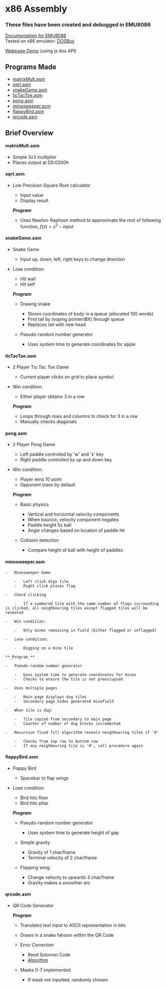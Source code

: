 # x86 Assembly

### These files have been created and debugged in EMU8086

[Documentation for EMU8086](https://yassinebridi.github.io/asm-docs/) \
Tested on x86 emulator: [DOSBox](https://www.dosbox.com/)

[Webpage Demo](https://dion-choy.github.io/x86-assembly/) (using js dos API)
&nbsp;

## Programs Made

-   [matrixMult.asm](#matrixmultasm)
-   [sqrt.asm](#sqrtasm)
-   [snakeGame.asm](#snakegameasm)
-   [ticTacToe.asm](#tictactoeasm)
-   [pong.asm](#pongasm)
-   [minesweeper.asm](#minesweeperasm)
-   [flappyBird.asm](#flappybirdasm)
-   [qrcode.asm](#qrcodeasm)

## Brief Overview

#### matrixMult.asm

-   Simple 3x3 multiplier
-   Places output at DS:0200h

#### sqrt.asm

-   Low Precision Square Root calculator

    -   Input value
    -   Display result

    **_Program_**

    -   Uses Newton-Raphson method to approximate the root of following function, $f(x)=  x^2 - input$

#### snakeGame.asm

-   Snake Game

    -   Input up, down, left, right keys to change direction

-   Lose condition:

    -   Hit wall
    -   Hit self

    **_Program_**

    -   Drawng snake

        -   Stores coordinates of body in a queue (allocated 100 words)
        -   Find tail by looping pointer(BX) through queue
        -   Replaces tail with new head

    -   Pseudo-random number generator

        -   Uses system time to generate coordinates for apple

#### ticTacToe.asm

-   2 Player Tic Tac Toe Game

    -   Current player clicks on grid to place symbol

-   Win condition:

    -   Either player obtains 3 in a row

    **_Program_**

    -   Loops through rows and columns to check for 3 in a row
    -   Manually checks diagonals

#### pong.asm

-   2 Player Pong Game

    -   Left paddle controlled by 'w' and 's' key
    -   Right paddle controlled by up and down key

-   Win condition:

    -   Player wins 10 point
    -   Opponent loses by default

    **_Program_**

    -   Basic physics

        -   Vertical and horizontal velocity components
        -   When bounce, velocity component negates
        -   Paddle height 5x ball
        -   Angle changes based on location of paddle hit

    -   Collision detection

        -   Compare height of ball with height of paddles

#### minesweeper.asm

    -   Minesweeper Game

        -   Left click digs tile
        -   Right click places flag

    -   Chord clicking

        -   If a numbered tile with the same number of flags surrounding is clicked, all neighbouring tiles except flagged tiles will be revealed

    -   Win condition:

        -   Only mines remaining in field (Either flagged or unflagged)

    -   Lose condition:

        -   Digging on a mine tile

    **_Program_**

    -   Pseudo-random number generator

        -   Uses system time to generate coordinates for mines
        -   Checks to ensure the tile is not preoccupied

    -   Uses multiple pages

        -   Main page displays dug tiles
        -   Secondary page hides generated minefield

    -   When tile is dug:

        -   Tile copied from secondary to main page
        -   Counter of number of dug blocks incremented

    -   Recursive flood fill algorithm reveals neighbouring tiles if '0'

        -   Checks from top row to bottom row
        -   If any neighbouring tile is '0', call procedure again

#### flappyBird.asm

-   Flappy Bird

    -   Spacebar to flap wings

-   Lose condition:

    -   Bird hits floor
    -   Bird hits pillar

    **_Program_**

    -   Pseudo-random number generator

        -   Uses system time to generate height of gap

    -   Simple gravity

        -   Gravity of 1 char/frame
        -   Terminal velocity of 2 char/frame

    -   Flapping wing:
        -   Change velocity to upwards 3 char/frame
        -   Gravity makes a smoother arc

#### qrcode.asm

-   QR Code Generator

    **_Program_**

    -   Translates text input to ASCII representation in bits
    -   Draws in a snake fahsion within the QR Code

    -   Error Correction

        -   Reed Solomon Code
        -   [Algorithm](https://www.thonky.com/qr-code-tutorial/error-correction-coding)

    -   Masks 0-7 implemented
        -   If mask not inputted, randomly chosen
